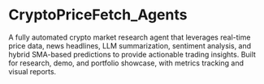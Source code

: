 # CryptoPriceFetch_Agents
A fully automated crypto market research agent that leverages real-time price data, news headlines, LLM summarization, sentiment analysis, and hybrid SMA-based predictions to provide actionable trading insights. Built for research, demo, and portfolio showcase, with metrics tracking and visual reports.
